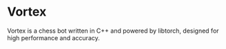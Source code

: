 # Vortex
Vortex is a chess bot written in C++ and powered by libtorch, designed for high performance and accuracy.
